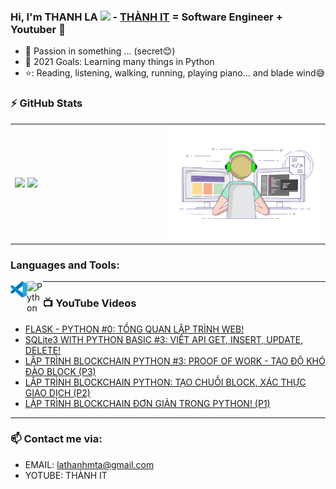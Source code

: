 ### Hi, I'm THANH LA <img src="https://media.giphy.com/media/hvRJCLFzcasrR4ia7z/giphy.gif" width="25px"> -  [THÀNH IT][website] = Software Engineer + Youtuber 🌻  


- 🔭 Passion in something ... (secret😊)
- 💪 2021 Goals: Learning many things in Python
- ⭐: Reading, listening, walking, running, playing piano... and blade wind😅

### :zap: GitHub Stats

<table>
<tr>
  <td width="48%">
    <img src="https://github-readme-stats.vercel.app/api?username=ThanhLa1802&show_icons=true&hide=contribs,issues&hide_border=true" />
    <img src="https://github-readme-stats.vercel.app/api/top-langs/?username=ThanhLa1802&layout=compact&show_icons=true&hide_border=true" />
  </td>
  <td width="52%"><img alt="gif" align="right" src=".github/assets/coding-freak.gif"/></td>
</tr>
<table>

### Languages and Tools:
<img align="left" alt="Visual Studio Code" width="26px" src="https://raw.githubusercontent.com/github/explore/80688e429a7d4ef2fca1e82350fe8e3517d3494d/topics/visual-studio-code/visual-studio-code.png" />
<img align="left" alt="Python" width="26px" src="https://upload.wikimedia.org/wikipedia/commons/thumb/0/0a/Python.svg/1200px-Python.svg.png" /> 

---

### 📺 YouTube Videos

<!-- YOUTUBE:START -->
- [FLASK - PYTHON #0: TỔNG QUAN LẬP TRÌNH WEB!](https://www.youtube.com/watch?v=TkZAxnoe1qo)
- [SQLite3 WITH PYTHON BASIC #3: VIẾT API GET, INSERT, UPDATE, DELETE!](https://www.youtube.com/watch?v=bhAQ8REMyZ8)
- [LẬP TRÌNH BLOCKCHAIN PYTHON #3: PROOF OF WORK - TẠO ĐỘ KHÓ ĐÀO BLOCK &lpar;P3&rpar;](https://www.youtube.com/watch?v=1DEQdap0yZk)
- [LẬP TRÌNH BLOCKCHAIN PYTHON: TẠO CHUỖI BLOCK, XÁC THỰC GIAO DỊCH &lpar;P2&rpar;](https://www.youtube.com/watch?v=huSfctIIrR0)
- [LẬP TRÌNH BLOCKCHAIN ĐƠN GIẢN TRONG PYTHON! &lpar;P1&rpar;](https://www.youtube.com/watch?v=nIhvKvbL7eM)
<!-- YOUTUBE:END -->

---

### 📫 Contact me via:
- EMAIL: lathanhmta@gmail.com
- YOTUBE: THÀNH IT

[website]: https://www.youtube.com/channel/UC9L5_YMFz8JfBeQtUic8-3A
